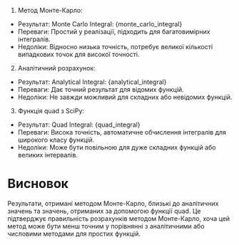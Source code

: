1. Метод Монте-Карло:
- Результат: Monte Carlo Integral: {monte_carlo_integral}
- Переваги: Простий у реалізації, підходить для багатовимірних інтегралів.
- Недоліки: Відносно низька точність, потребує великої кількості випадкових точок для високої точності.

2. Аналітичний розрахунок:
- Результат: Analytical Integral: {analytical_integral}
- Переваги: Дає точний результат для відомих функцій.
- Недоліки: Не завжди можливий для складних або невідомих функцій.

3. Функція quad з SciPy:
- Результат: Quad Integral: {quad_integral}
- Переваги: Висока точність, автоматичне обчислення інтегралів для широкого класу функцій.
- Недоліки: Може бути повільною для дуже складних функцій або великих інтервалів.

# Висновок
Результати, отримані методом Монте-Карло, близькі до аналітичних значень та значень, отриманих за допомогою функції quad. Це підтверджує правильність розрахунків методом Монте-Карло, хоча цей метод може бути менш точним у порівнянні з аналітичними або числовими методами для простих функцій.